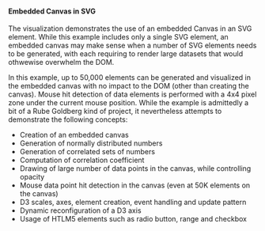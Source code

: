 #### Embedded Canvas in SVG

The visualization demonstrates the use of an embedded Canvas in an SVG element. While this example includes only a single SVG element, an embedded canvas may make sense when a number of SVG elements needs to be generated, with each requiring to render large datasets that would othwewise overwhelm the DOM. 

In this example, up to 50,000 elements can be generated and visualized in the embedded canvas with no impact to the DOM (other than creating the canvas). Mouse hit detection of data elements is performed with a 4x4 pixel zone under the current mouse position. While the example is admittedly a bit of a Rube Goldberg kind of project, it nevertheless attempts to demonstrate the following concepts:

- Creation of an embedded canvas
- Generation of normally distributed numbers
- Generation of correlated sets of numbers
- Computation of correlation coefficient
- Drawing of large number of data points in the canvas, while controlling opacity
- Mouse data point hit detection in the canvas (even at 50K elements on the canvas)
- D3 scales, axes, element creation, event handling and update pattern
- Dynamic reconfiguration of a D3 axis
- Usage of HTLM5 elements such as radio button, range and checkbox
